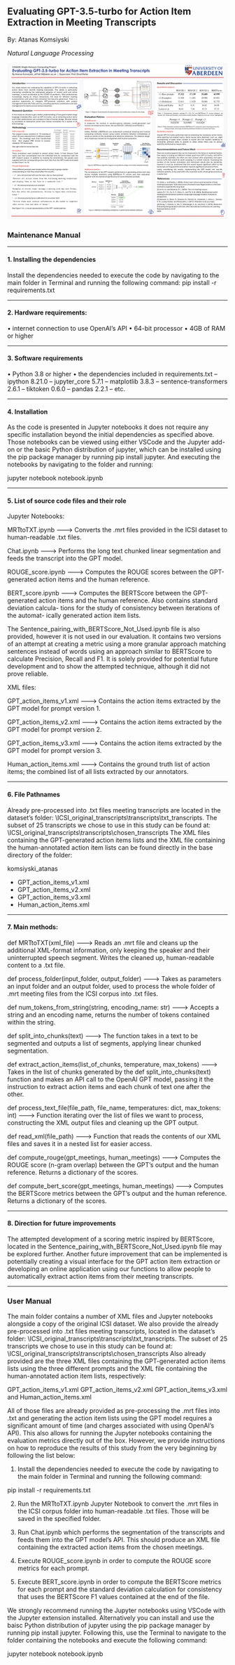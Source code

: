 ## Evaluating GPT-3.5-turbo for Action Item Extraction in Meeting Transcripts 

By: Atanas Komsiyski

_Natural Language Processing_

![Poster](https://github.com/atanas-kom/honours-project/blob/main/dissertation_poster.png)

### Maintenance Manual
________________________________________
#### 1. Installing the dependencies
Install the dependencies needed to execute the code by navigating to the main folder in Terminal
and running the following command:
pip install -r requirements.txt
________________________________________
#### 2. Hardware requirements:
• internet connection to use OpenAI’s API
• 64-bit processor
• 4GB of RAM or higher
________________________________________
#### 3. Software requirements
• Python 3.8 or higher
• the dependencies included in requirements.txt
	– ipython 8.21.0
	– jupyter_core 5.7.1
	– matplotlib 3.8.3
	– sentence-transformers 2.6.1
	– tiktoken 0.6.0
	– pandas 2.2.1
	– etc.
________________________________________
#### 4. Installation
As the code is presented in Jupyter notebooks it does not require any specific installation beyond
the initial dependencies as specified above. Those notebooks can be viewed using either VSCode
and the Jupyter add-on or the basic Python distribution of jupyter, which can be installed using
the pip package manager by running pip install jupyter. And executing the notebooks by
navigating to the folder and running:

jupyter notebook notebook.ipynb
________________________________________
#### 5. List of source code files and their role

Jupyter Notebooks:

MRTtoTXT.ipynb
---> Converts the .mrt files provided in the ICSI dataset to human-readable .txt files.

Chat.ipynb
---> Performs the long text chunked linear segmentation and feeds the transcript into the GPT model.

ROUGE_score.ipynb
---> Computes the ROUGE scores between the GPT-generated action
items and the human reference.

BERT_score.ipynb
---> Computes the BERTScore between the GPT-generated action items
and the human reference. Also contains standard deviation calcula-
tions for the study of consistency between iterations of the automat-
ically generated action item lists.

The Sentence_pairing_with_BERTScore_Not_Used.ipynb file is also provided, however it is not used in our evaluation. It contains two versions of an attempt at creating a metric using a more granular approach matching sentences instead of words using an approach similar to
BERTScore to calculate Precision, Recall and F1. It is solely provided for potential future development and to show the attempted technique, although it did not prove reliable.

XML files:

GPT_action_items_v1.xml
---> Contains the action items extracted by the GPT model for prompt version 1.

GPT_action_items_v2.xml
---> Contains the action items extracted by the GPT model for prompt version 2.

GPT_action_items_v3.xml
---> Contains the action items extracted by the GPT model for prompt version 3.

Human_action_items.xml
---> Contains the ground truth list of action items; the combined list of all lists extracted by our annotators.

________________________________________
#### 6. File Pathnames
Already pre-processed into .txt files meeting transcripts are located in the dataset’s folder:
\ICSI_original_transcripts\transcripts\txt_transcripts.
The subset of 25 transcripts we chose to use in this study can be found at:
\ICSI_original_transcripts\transcripts\chosen_transcripts
The XML files containing the GPT-generated action items lists and the XML file containing the human-annotated action item lists can be found directly in the base directory of the folder:

komsiyski_atanas
- GPT_action_items_v1.xml
- GPT_action_items_v2.xml
- GPT_action_items_v3.xml
- Human_action_items.xml

________________________________________
#### 7. Main methods:

def MRTtoTXT(xml_file)
---> Reads an .mrt file and cleans up the additional XML-format information, only keeping the speaker and their uninterrupted speech segment. Writes the cleaned up, human-readable content to a .txt file.

def process_folder(input_folder, output_folder)
---> Takes as parameters an input folder and an output folder, used to process the whole folder of .mrt
meeting files from the ICSI corpus into .txt files. 

def num_tokens_from_string(string, encoding_name: str)
---> Accepts a string and an encoding name, returns the number of tokens contained within the string.

def split_into_chunks(text)
---> The function takes in a text to be segmented and outputs a list of segments, applying linear chunked
segmentation.

def extract_action_items(list_of_chunks, temperature, max_tokens)
---> Takes in the list of chunks generated by the def split_into_chunks(text) function and makes an API call to the OpenAI GPT model, passing it the instruction to extract action items and each chunk of text one after the other.

def process_text_file(file_path, file_name, temperatures: dict, max_tokens: int)
---> Function iterating over the list of files we want to process, constructing the XML output files and
cleaning up the GPT output. 

def read_xml(file_path)
---> Function that reads the contents of our XML files and saves it in a nested list for easier access.

def compute_rouge(gpt_meetings, human_meetings)
---> Computes the ROUGE score (n-gram overlap) between the GPT’s output and the human reference. Returns a dictionary of the scores.

def compute_bert_score(gpt_meetings, human_meetings)
---> Computes the BERTScore metrics between the GPT’s output and the human reference. Returns a dictionary of the scores.

________________________________________
#### 8. Direction for future improvements
The attempted development of a scoring metric inspired by BERTScore, located in the Sentence_pairing_with_BERTScore_Not_Used.ipynb file may be explored further. Another future improvement that can be implemented is potentially creating a visual interface for the GPT action item extraction or developing an online application using our functions to allow people to automatically extract action items from their meeting transcripts.


-------------------------------------------------------
### User Manual

The main folder contains a number of XML files and Jupyter notebooks alongside a copy of the original ICSI dataset. We also provide the already pre-processed into .txt files meeting transcripts, located in the dataset’s folder:
\ICSI_original_transcripts\transcripts\txt_transcripts.
The subset of 25 transcripts we chose to use in this study can be found at:
\ICSI_original_transcripts\transcripts\chosen_transcripts
Also already provided are the three XML files containing the GPT-generated action items lists
using the three different prompts and the XML file containing the human-annotated action item
lists, respectively:

GPT_action_items_v1.xml
GPT_action_items_v2.xml
GPT_action_items_v3.xml
and
Human_action_items.xml

All of those files are already provided as pre-processing the .mrt files into .txt and generating the action item lists using the GPT model requires a significant amount of time (and charges associated with using OpenAI’s API). This also allows for running the Jupyter notebooks containing the evaluation metrics directly out of the box. However, we provide instructions on how to reproduce the results of this study from the very beginning by following the list below:

1. Install the dependencies needed to execute the code by navigating to the main folder in
Terminal and running the following command:

pip install -r requirements.txt

2. Run the MRTtoTXT.ipynb Jupyter Notebook to convert the .mrt files in the ICSI corpus
folder into human-readable .txt files. Those will be saved in the specified folder.

3. Run Chat.ipynb which performs the segmentation of the transcripts and feeds them
into the GPT model’s API. This should produce an XML file containing the extracted action
items from the chosen meetings.

4. Execute ROUGE_score.ipynb in order to compute the ROUGE score metrics for each
prompt.

5. Execute BERT_score.ipynb in order to compute the BERTScore metrics for each
prompt and the standard deviation calculation for consistency that uses the BERTScore F1
values contained at the end of the file.

We strongly recommend running the Jupyter notebooks using VSCode with the Jupyter extension installed. Alternatively you can install and use the baisc Python distribution of jupyter using the pip package manager by running pip install jupyter. Following this, use the Terminal to navigate to the folder containing the notebooks and execute the following command:

jupyter notebook notebook.ipynb

